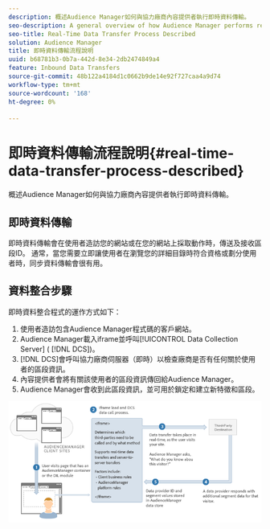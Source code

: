 ```yaml
---
description: 概述Audience Manager如何與協力廠商內容提供者執行即時資料傳輸。
seo-description: A general overview of how Audience Manager performs real-time data transfers with a third-party content provider.
seo-title: Real-Time Data Transfer Process Described
solution: Audience Manager
title: 即時資料傳輸流程說明
uuid: b68781b3-0b7a-442d-8e34-2db2474849a4
feature: Inbound Data Transfers
source-git-commit: 48b122a4184d1c0662b9de14e92f727caa4a9d74
workflow-type: tm+mt
source-wordcount: '168'
ht-degree: 0%

---
```



# 即時資料傳輸流程說明{#real-time-data-transfer-process-described}

概述Audience Manager如何與協力廠商內容提供者執行即時資料傳輸。

<!-- real-time-data-transfer-explained.xml -->

## 即時資料傳輸

即時資料傳輸會在使用者造訪您的網站或在您的網站上採取動作時，傳送及接收區段ID。 通常，當您需要立即讓使用者在瀏覽您的詳細目錄時符合資格或劃分使用者時，同步資料傳輸會很有用。

## 資料整合步驟

即時資料整合程式的運作方式如下：

1. 使用者造訪包含Audience Manager程式碼的客戶網站。
1. Audience Manager載入iframe並呼叫[!UICONTROL Data Collection Server] ( [!DNL DCS])。
1. [!DNL DCS]會呼叫協力廠商伺服器（即時）以檢查廠商是否有任何關於使用者的區段資訊。
1. 內容提供者會將有關該使用者的區段資訊傳回給Audience Manager。
1. Audience Manager會收到此區段資訊，並可用於鎖定和建立新特徵和區段。

![](assets/rt_reduce70.png)